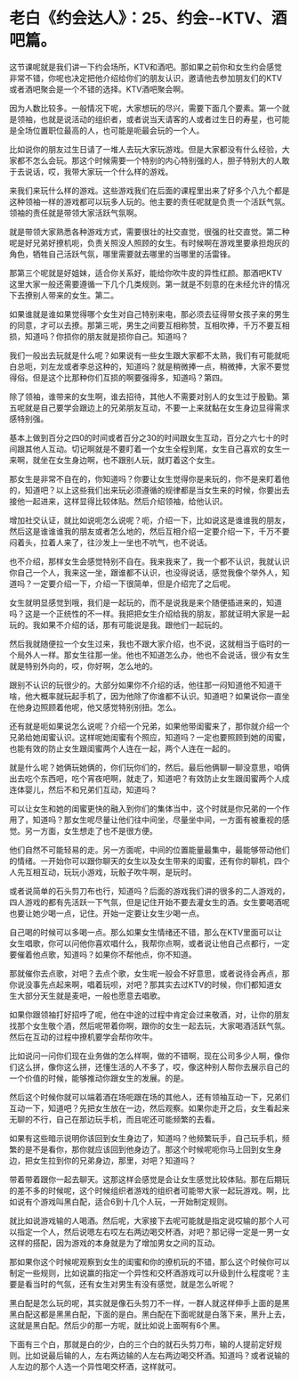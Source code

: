 # 老白《约会达人》：25、约会--KTV、酒吧篇。

这节课呢就是我们讲一下约会场所，KTV和酒吧。那如果之前你和女生约会感觉非常不错，你呢也决定把他介绍给你们的朋友认识，邀请他去参加朋友们的KTV或者酒吧聚会是一个不错的选择。KTV酒吧聚会啊。

因为人数比较多。一般情况下呢，大家想玩的尽兴，需要下面几个要素。第一个就是领袖，也就是说活动的组织者，或者说当天请客的人或者过生日的寿星，也可能是全场位置职位最高的人，也可能是呃最会玩的一个人。

比如说你的朋友过生日请了一堆人去玩大家玩游戏。但是大家都没有什么经验，大家都不怎么会玩。那这个时候需要一个特别的内心特别强的人，胆子特别大的人敢于去说话，哎，我带大家玩一个什么样的游戏。

来我们来玩什么样的游戏。这些游戏我们在后面的课程里出来了好多个八九个都是这种领袖一样的游戏都可以玩多人玩的。他主要的责任呢就是负责一个活跃气氛。领袖的责任就是带领大家活跃气氛啊。

就是带领大家熟悉各种游戏方式，需要很壮的社交直觉，很强的社交直觉。第二种呢是好兄弟好撩机呃，负责关照没人照顾的女生。有时候啊在游戏里要承担炮灰的角色，牺牲自己活跃气氛，哪里需要就去哪里的当哪里的活雷锋。

那第三个呢就是好姐妹，适合你关系好，能给你吹牛皮的异性红颜。那酒吧KTV这里大家一般还需要遵循一下几个几类规则。第一就是不刻意的在未经允许的情况下去撩别人带来的女生。第二。

如果谁就是谁如果觉得哪个女生对自己特别来电，那必须去征得带女孩子来的男生的同意，才可以去撩。那第三呢，男生之间要互相称赞，互相吹捧，千万不要互相损，知道吗？你损你的朋友就是损你自己。知道吗？

我们一般出去玩就是什么呢？如果说有一些女生跟大家都不太熟，我们有可能就呃白总呃，刘左龙或者李总这种的，知道吗？就是稍微捧一点，稍微捧，大家不要觉得俗。但是这个比那种你们互损的啊要强得多，知道吗？第四。

除了领袖，谁带来的女生啊，谁去招待，其他人不需要对别人的女生过于殷勤。第五呢就是自己要学会跟边上的兄弟朋友互动，不要一上来就黏在女生身边显得需求感特别强。

基本上做到百分之四0的时间或者百分之30的时间跟女生互动，百分之六七十的时间跟其他人互动。切记啊就是不要盯着一个女生全程到尾，女生自己喜欢的女生一来啊，就坐在女生身边啊，也不跟别人玩，就盯着这个女生。

那女生是非常不自在的，你知道吗？你要让女生觉得你是来玩的，你不是来盯着他的，知道吧？以上这些我们出来玩必须遵循的规律都是当女生来的时候，你要出去接他一起进来，这样显得比较体贴。然后介绍领袖，给他认识。

增加社交认证，就比如说呃怎么说呢？呃，介绍一下，比如说这是谁谁我的朋友，然后这是谁谁谁我的朋友或者怎么地的，然后互相介绍一定要介绍一下，千万不要闷着头，拉着人来了，往沙发上一坐也不吭气，也不说话。

也不介绍，那样女生会感觉特别不自在。我来我来了，我一个都不认识，我就认识你自己一个人，我来这一坐，跟谁都不认识，也没得说话，感觉我像个举外人，知道吗？一定要介绍一下，介绍一下很简单，但是介绍完了之后呢。

女生就明显感觉到哦，我们是一起玩的，而不是说我是来个随便插进来的，知道吗？这是一个正统性的不一样。我把把女生介绍给我的朋友，那就证明大家是一起玩的。我如果不介绍的话，那有可能说是我。跟他们一起玩的。

然后我就随便拉一个女生过来，我也不跟大家介绍，也不说，这就相当于临时的一个局外人一样。那女生往那一坐。他也不知道怎么办，他也不会说话，很少有女生就是特别外向的，哎，你好啊，怎么地的。

跟别不认识的玩很少的。大部分如果你不介绍的话，他往那一闷知道他不知道干啥，他大概率就玩起手机了，因为他除了你谁都不认识。知道吧？如果说你一直坐在他身边照顾着他呢，他又感觉特别别扭。怎么。

还有就是呃如果说怎么说呢？介绍一个兄弟，如果他带闺蜜来了，那你就介绍一个兄弟给她闺蜜认识。这样呢她闺蜜有个照应，知道吗？一定也要照顾到她的闺蜜，也能有效的防止女生跟闺蜜两个人连在一起，两个人连在一起的。

就是什么呢？她俩玩她俩的，你们玩你们的，然后。最后他俩聊一聊没意思，咱俩出去吃个东西吧，吃个宵夜吧啊，就走了，知道吧？有效防止女生跟闺蜜两个人成连体婴儿，然后不和兄弟们互动，知道吗？

可以让女生和她的闺蜜更快的融入到你们的集体当中，这个时就是你兄弟的一个作用了，知道吗？那女生呢尽量让他们往中间坐，尽量坐中间，一方面有被重视的感觉。另一方面，女生想走了也不是很方便。

他们自然不可能轻易的走。另一方面呢，中间的位置能量最集中，最能够带动他们的情绪。一开始你可以跟你聊天的女生以及女生带来的闺蜜，还有你的聊机，四个人先互相互动，玩玩小游戏，玩骰子吹牛啊，是玩时。

或者说简单的石头剪刀布也行，知道吗？后面的游戏我们讲的很多的二人游戏的，四人游戏的都有先活跃一下气氛，但是记住开始不要去灌女生的酒。女生要喝酒呢也要让她少喝一点，记住。开始一定要让女生少喝一点。

自己喝的时候可以多喝一点。那么如果女生情绪还不错，那么在KTV里面可以让女生唱歌，你可以问他你喜欢唱什么，我帮你点啊，或者说让他自己点都行，一定要催着他点歌，知道吗？如果你不帮他点，你不知道。

那就催你去点歌，对吧？去点个歌，女生呢一般会不好意思，或者说待会再点，那你说没事先点起来啊，唱着玩呗，对吧？那其实去过KTV的时候，你们都知道女生大部分天生就是麦吧，一般也愿意去唱歌。

如果你跟领袖打好招呼了呢，他在中途的过程中肯定会过来敬酒，对，让你的朋友找那个女生敬个酒，然后呢带着你啊，跟你的女生一起去玩，大家喝酒活跃气氛。然后在互动的过程中撩机要学会帮你吹牛。

比如说问一问你们现在业务做的怎么样啊，做的不错啊，现在公司多少人啊，像你们这么拼，像你这么拼，还懂生活的人不多了，哎，像这种别人帮你去展示自己的一个价值的时候，能够推动你跟女生的发展。的是。

然后这个时候你就可以端着酒在场呃跟在场的其他人，还有领袖互动一下，兄弟们互动一下，知道吧？先把女生放在一边，然后观察。如果你走开之后，女生看起来无聊的不行，自己在那边玩手机，而且呢还可能频繁的去看。

如果有这些暗示说明你该回到女生身边了，知道吗？他频繁玩手，自己玩手机，频繁的是不是看你，那你就应该回到他身边了。那这个时候呢呃你马上回到女生身边，把女生拉到你的兄弟身边，那里，对吧？知道吗？

带着带着跟你一起去聊天。这那这样会感觉是会让女生感觉比较体贴。那在后期玩的差不多的时候呢，这个时候组织者游戏的组织者可能带大家一起玩游戏。啊，比如说有个游戏叫黑白配，适合6到十几个人玩，一开始制定规则。

就比如说游戏输的人喝酒。然后呢，大家接下去呢可能就是指定说哎输的那个人可以指定一个人，然后说嗯左右哎左右两边喝交杯酒，对吧？那记得一定是一男一女这样的搭配，因为游戏的本身就是为了增加男女之间的互动。

那如果你这个时候呢观察到女生的闺蜜和你的撩机玩的不错，那么这个时候你可以制定一些规则，比如说赢的指定一个异性和交杯酒游戏可以升级到什么程度呢？主要是看当时的气氛，还有女生对男生有没有感觉，就是怎么听呢？

黑白配是怎么玩的呢，其实就是像石头剪刀不一样，一群人就这样伸手上面的是黑黑白配这都是黑黑白配，下面的是白。黑白配在下面呢就是白落下来，黑升上去，这就是黑白配。然后少的那一方呢，就比如说上面啊有6个黑。

下面有三个白，那就是白的少，白的三个白的就石头剪刀布，输的人提前定好规则。比如说最后输的人，左右两边输的人左右两边喝交杯酒。知道吗？或者说输的人左边的那个人选一个异性喝交杯酒，这样就可。

